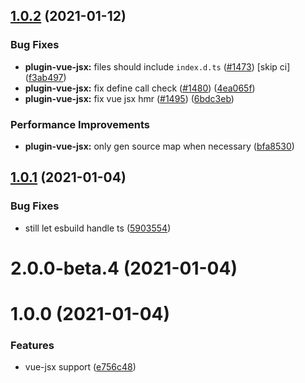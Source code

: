 ## [1.0.2](https://github.com/delaneyj/grug/compare/plugin-vue-jsx@1.0.1...plugin-vue-jsx@1.0.2) (2021-01-12)


### Bug Fixes

* **plugin-vue-jsx:** files should include `index.d.ts` ([#1473](https://github.com/delaneyj/grug/issues/1473)) [skip ci] ([f3ab497](https://github.com/delaneyj/grug/commit/f3ab497b762e267721ace628bc6c7c5695b0d431))
* **plugin-vue-jsx:** fix define call check ([#1480](https://github.com/delaneyj/grug/issues/1480)) ([4ea065f](https://github.com/delaneyj/grug/commit/4ea065f6278f30c022ed291bfb0412a674b18dd4))
* **plugin-vue-jsx:** fix vue jsx hmr ([#1495](https://github.com/delaneyj/grug/issues/1495)) ([6bdc3eb](https://github.com/delaneyj/grug/commit/6bdc3eb2d004a28d2934946e33602f832b1ad8f2))


### Performance Improvements

* **plugin-vue-jsx:** only gen source map when necessary ([bfa8530](https://github.com/delaneyj/grug/commit/bfa8530fc60deada634c38cfd6a23ab8ca05d47c))



## [1.0.1](https://github.com/delaneyj/grug/compare/plugin-vue-jsx@1.0.0...plugin-vue-jsx@1.0.1) (2021-01-04)


### Bug Fixes

* still let esbuild handle ts ([5903554](https://github.com/delaneyj/grug/commit/59035546db7ff4b7020242ba994a5395aac92802))



# 2.0.0-beta.4 (2021-01-04)



# 1.0.0 (2021-01-04)


### Features

* vue-jsx support ([e756c48](https://github.com/delaneyj/grug/commit/e756c48ed4c7372d4c8e26016ba4b91880e7e248))



